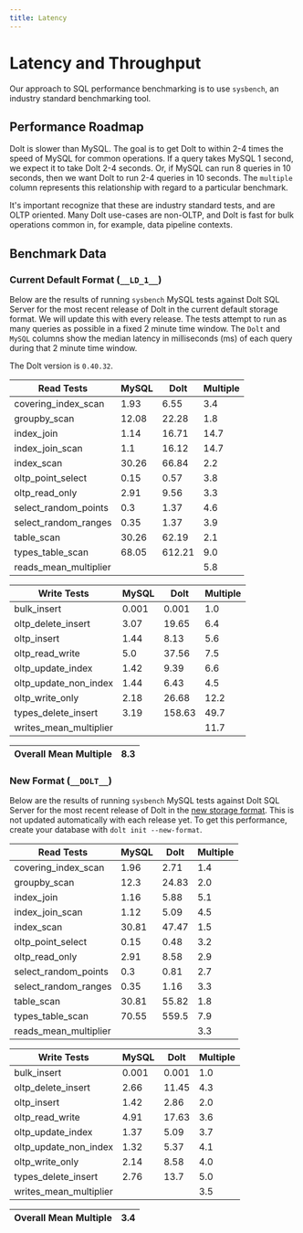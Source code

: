 ```yaml
---
title: Latency
---
```


# Latency and Throughput

Our approach to SQL performance benchmarking is to use `sysbench`, an
industry standard benchmarking tool.

## Performance Roadmap

Dolt is slower than MySQL. The goal is to get Dolt to within 2-4 times
the speed of MySQL for common operations. If a query takes MySQL 1
second, we expect it to take Dolt 2-4 seconds. Or, if MySQL can run 8
queries in 10 seconds, then we want Dolt to run 2-4 queries in 10
seconds. The `multiple` column represents this relationship with
regard to a particular benchmark.

It's important recognize that these are industry standard tests, and
are OLTP oriented. Many Dolt use-cases are non-OLTP, and Dolt is fast
for bulk operations common in, for example, data pipeline contexts.

## Benchmark Data

### Current Default Format (`__LD_1__`)

Below are the results of running `sysbench` MySQL tests against Dolt
SQL Server for the most recent release of Dolt in the current default 
storage format. We will update this with every release. The tests 
attempt to run as many queries as possible in a fixed 2 minute time 
window. The `Dolt` and `MySQL` columns show the median latency in 
milliseconds (ms) of each query during that 2 minute time window.

The Dolt version is `0.40.32`.
<!-- START___LD_1___LATENCY_RESULTS_TABLE -->
|       Read Tests        | MySQL |  Dolt  | Multiple |
|-------------------------|-------|--------|----------|
| covering\_index\_scan   |  1.93 |   6.55 |      3.4 |
| groupby\_scan           | 12.08 |  22.28 |      1.8 |
| index\_join             |  1.14 |  16.71 |     14.7 |
| index\_join\_scan       |   1.1 |  16.12 |     14.7 |
| index\_scan             | 30.26 |  66.84 |      2.2 |
| oltp\_point\_select     |  0.15 |   0.57 |      3.8 |
| oltp\_read\_only        |  2.91 |   9.56 |      3.3 |
| select\_random\_points  |   0.3 |   1.37 |      4.6 |
| select\_random\_ranges  |  0.35 |   1.37 |      3.9 |
| table\_scan             | 30.26 |  62.19 |      2.1 |
| types\_table\_scan      | 68.05 | 612.21 |      9.0 |
| reads\_mean\_multiplier |       |        |      5.8 |

|       Write Tests        | MySQL |  Dolt  | Multiple |
|--------------------------|-------|--------|----------|
| bulk\_insert             | 0.001 |  0.001 |      1.0 |
| oltp\_delete\_insert     |  3.07 |  19.65 |      6.4 |
| oltp\_insert             |  1.44 |   8.13 |      5.6 |
| oltp\_read\_write        |   5.0 |  37.56 |      7.5 |
| oltp\_update\_index      |  1.42 |   9.39 |      6.6 |
| oltp\_update\_non\_index |  1.44 |   6.43 |      4.5 |
| oltp\_write\_only        |  2.18 |  26.68 |     12.2 |
| types\_delete\_insert    |  3.19 | 158.63 |     49.7 |
| writes\_mean\_multiplier |       |        |     11.7 |

| Overall Mean Multiple | 8.3 |
|-----------------------|-----|
<!-- END___LD_1___LATENCY_RESULTS_TABLE -->

### New Format (`__DOLT__`)

Below are the results of running `sysbench` MySQL tests against Dolt
SQL Server for the most recent release of Dolt in the [new 
storage format](https://www.dolthub.com/blog/2022-08-12-new-format-migraiton/).
This is not updated automatically with each release yet.
To get this performance, create your database with `dolt init --new-format`. 
<!-- START___DOLT___LATENCY_RESULTS_TABLE -->
|       Read Tests        | MySQL | Dolt  | Multiple |
|-------------------------|-------|-------|----------|
| covering\_index\_scan   |  1.96 |  2.71 |      1.4 |
| groupby\_scan           |  12.3 | 24.83 |      2.0 |
| index\_join             |  1.16 |  5.88 |      5.1 |
| index\_join\_scan       |  1.12 |  5.09 |      4.5 |
| index\_scan             | 30.81 | 47.47 |      1.5 |
| oltp\_point\_select     |  0.15 |  0.48 |      3.2 |
| oltp\_read\_only        |  2.91 |  8.58 |      2.9 |
| select\_random\_points  |   0.3 |  0.81 |      2.7 |
| select\_random\_ranges  |  0.35 |  1.16 |      3.3 |
| table\_scan             | 30.81 | 55.82 |      1.8 |
| types\_table\_scan      | 70.55 | 559.5 |      7.9 |
| reads\_mean\_multiplier |       |       |      3.3 |

|       Write Tests        | MySQL | Dolt  | Multiple |
|--------------------------|-------|-------|----------|
| bulk\_insert             | 0.001 | 0.001 |      1.0 |
| oltp\_delete\_insert     |  2.66 | 11.45 |      4.3 |
| oltp\_insert             |  1.42 |  2.86 |      2.0 |
| oltp\_read\_write        |  4.91 | 17.63 |      3.6 |
| oltp\_update\_index      |  1.37 |  5.09 |      3.7 |
| oltp\_update\_non\_index |  1.32 |  5.37 |      4.1 |
| oltp\_write\_only        |  2.14 |  8.58 |      4.0 |
| types\_delete\_insert    |  2.76 |  13.7 |      5.0 |
| writes\_mean\_multiplier |       |       |      3.5 |

| Overall Mean Multiple | 3.4 |
|-----------------------|-----|
<!-- END___DOLT___LATENCY_RESULTS_TABLE -->
<br/>

